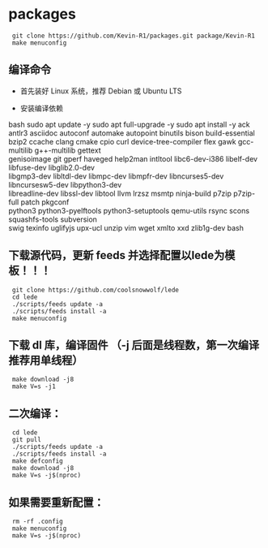 # packages

     git clone https://github.com/Kevin-R1/packages.git package/Kevin-R1
     make menuconfig
## 编译命令
- 首先装好 Linux 系统，推荐 Debian 或 Ubuntu LTS

- 安装编译依赖

bash
     sudo apt update -y
     sudo apt full-upgrade -y
     sudo apt install -y ack antlr3 asciidoc autoconf automake autopoint binutils bison build-essential \
     bzip2 ccache clang cmake cpio curl device-tree-compiler flex gawk gcc-multilib g++-multilib gettext \
     genisoimage git gperf haveged help2man intltool libc6-dev-i386 libelf-dev libfuse-dev libglib2.0-dev \
     libgmp3-dev libltdl-dev libmpc-dev libmpfr-dev libncurses5-dev libncursesw5-dev libpython3-dev \
     libreadline-dev libssl-dev libtool llvm lrzsz msmtp ninja-build p7zip p7zip-full patch pkgconf \
     python3 python3-pyelftools python3-setuptools qemu-utils rsync scons squashfs-tools subversion \
     swig texinfo uglifyjs upx-ucl unzip vim wget xmlto xxd zlib1g-dev
  bash
  
  
## 下载源代码，更新 feeds 并选择配置以lede为模板！！！

     git clone https://github.com/coolsnowwolf/lede
     cd lede
     ./scripts/feeds update -a
     ./scripts/feeds install -a
     make menuconfig

## 下载 dl 库，编译固件 （-j 后面是线程数，第一次编译推荐用单线程）

     make download -j8
     make V=s -j1

## 二次编译：

     cd lede
     git pull
     ./scripts/feeds update -a
     ./scripts/feeds install -a
     make defconfig
     make download -j8
     make V=s -j$(nproc)
## 如果需要重新配置：

     rm -rf .config
     make menuconfig
     make V=s -j$(nproc)

